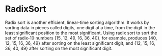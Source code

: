 # RadixSort
Radix sort is another efficient, linear-time sorting algorithm. It works by sorting data in pieces called digits, one digit at a time, from the digit in the least significant position to the most significant. Using radix sort to sort the set of radix-10 numbers {15, 12, 49, 16, 36, 40}, for example, produces {40, 12, 15, 16, 36, 49} after sorting on the least significant digit, and {12, 15, 16, 36, 40, 49} after sorting on the most significant digit.
